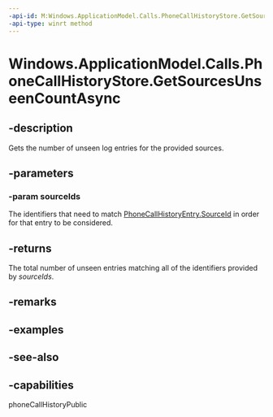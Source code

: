 ----api-id: M:Windows.ApplicationModel.Calls.PhoneCallHistoryStore.GetSourcesUnseenCountAsync(Windows.Foundation.Collections.IIterable{System.String})
-api-type: winrt method
---<!-- Method syntaxpublic Windows.Foundation.IAsyncOperation<uint> GetSourcesUnseenCountAsync(Windows.Foundation.Collections.IIterable<System.String> sourceIds)--># Windows.ApplicationModel.Calls.PhoneCallHistoryStore.GetSourcesUnseenCountAsync## -descriptionGets the number of unseen log entries for the provided sources.## -parameters### -param sourceIdsThe identifiers that need to match [PhoneCallHistoryEntry.SourceId](phonecallhistoryentry_sourceid.md) in order for that entry to be considered.## -returnsThe total number of unseen entries matching all of the identifiers provided by *sourceIds*.## -remarks## -examples## -see-also## -capabilitiesphoneCallHistoryPublic